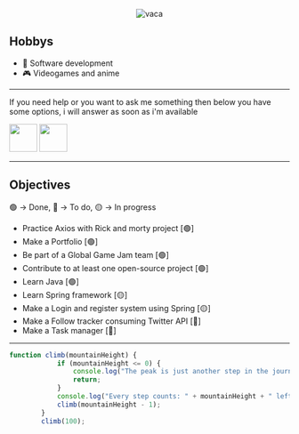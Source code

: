 <div align="center">
  

![vaca](https://github.com/user-attachments/assets/48683e3b-f770-4ebe-b72b-99c87feef6dc)


</div>

<h2>
Hobbys
</h2>
<ul>
  <li>
    📙 Software development
  </li>
  <li>
    🎮 Videogames and anime
  </li>
</ul>
<hr/>

  If you need help or you want to ask me something then below you have some options, i will answer as soon as i'm available

<div>
    <a href="https://www.linkedin.com/in/esteban-durante/" target="_blank"><img src="https://www.logo.wine/a/logo/LinkedIn/LinkedIn-Icon-Logo.wine.svg" height="50px" width="50px"></a>
    <a href="mailto:estebandurante194@gmail.com"><img src="https://www.svgrepo.com/show/223047/gmail.svg" height="50px" width="50px"/></a>
</div>
<hr/>
<h2>
  Objectives
</h2>
🟢 -> Done, 🔴 -> To do, 🟡 -> In progress
<ul>
  <li>Practice Axios with Rick and morty project [🟢]</li>
  <li>Make a Portfolio [🟢]</li>
  <li>Be part of a Global Game Jam team [🟢]</li>
  <li>Contribute to at least one open-source project [🟢]</li>
  <li>Learn Java [🟢]</li>
  <li>Learn Spring framework [🟡] </li>
  <li>Make a Login and register system using Spring [🟡]</li>
  <li>Make a Follow tracker consuming Twitter API [🔴]</li>
  <li>Make a Task manager [🔴]</li>
  
</ul>
<hr/>
  
```JavaScript
function climb(mountainHeight) {
            if (mountainHeight <= 0) {
                console.log("The peak is just another step in the journey.");
                return;
            }
            console.log("Every step counts: " + mountainHeight + " left.");
            climb(mountainHeight - 1);
        }
        climb(100);
```
